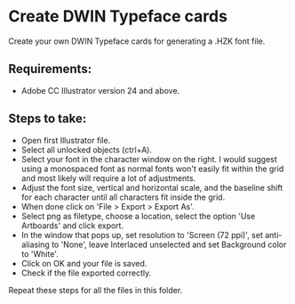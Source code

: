 # Create DWIN Typeface cards
Create your own DWIN Typeface cards for generating a .HZK font file.

## Requirements:
- Adobe CC Illustrator version 24 and above.

## Steps to take:
- Open first Illustrator file.
- Select all unlocked objects (ctrl+A).
- Select your font in the character window on the right. I would suggest using a monospaced font as normal fonts won't easily fit within the grid and most likely will require a lot of adjustments.
- Adjust the font size, vertical and horizontal scale, and the baseline shift for each character until all characters fit inside the grid.
- When done click on 'File > Export > Export As'.
- Select png as filetype, choose a location, select the option 'Use Artboards' and click export.
- In the window that pops up, set resolution to 'Screen (72 ppi)', set anti-aliasing to 'None', leave Interlaced unselected and set Background color to 'White'.
- Click on OK and your file is saved.
- Check if the file exported correctly.

Repeat these steps for all the files in this folder.
